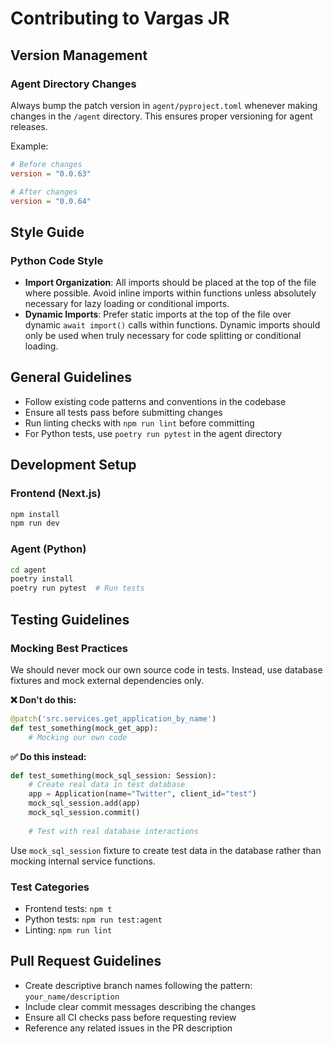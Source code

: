 # Contributing to Vargas JR

## Version Management

### Agent Directory Changes
Always bump the patch version in `agent/pyproject.toml` whenever making changes in the `/agent` directory. This ensures proper versioning for agent releases.

Example:
```toml
# Before changes
version = "0.0.63"

# After changes
version = "0.0.64"
```

## Style Guide

### Python Code Style

- **Import Organization**: All imports should be placed at the top of the file where possible. Avoid inline imports within functions unless absolutely necessary for lazy loading or conditional imports.
- **Dynamic Imports**: Prefer static imports at the top of the file over dynamic `await import()` calls within functions. Dynamic imports should only be used when truly necessary for code splitting or conditional loading.

## General Guidelines

- Follow existing code patterns and conventions in the codebase
- Ensure all tests pass before submitting changes
- Run linting checks with `npm run lint` before committing
- For Python tests, use `poetry run pytest` in the agent directory

## Development Setup

### Frontend (Next.js)
```bash
npm install
npm run dev
```

### Agent (Python)
```bash
cd agent
poetry install
poetry run pytest  # Run tests
```

## Testing Guidelines

### Mocking Best Practices
We should never mock our own source code in tests. Instead, use database fixtures and mock external dependencies only.

**❌ Don't do this:**
```python
@patch('src.services.get_application_by_name')
def test_something(mock_get_app):
    # Mocking our own code
```

**✅ Do this instead:**
```python
def test_something(mock_sql_session: Session):
    # Create real data in test database
    app = Application(name="Twitter", client_id="test")
    mock_sql_session.add(app)
    mock_sql_session.commit()
    
    # Test with real database interactions
```

Use `mock_sql_session` fixture to create test data in the database rather than mocking internal service functions.

### Test Categories

- Frontend tests: `npm t`
- Python tests: `npm run test:agent`
- Linting: `npm run lint`

## Pull Request Guidelines

- Create descriptive branch names following the pattern: `your_name/description`
- Include clear commit messages describing the changes
- Ensure all CI checks pass before requesting review
- Reference any related issues in the PR description
